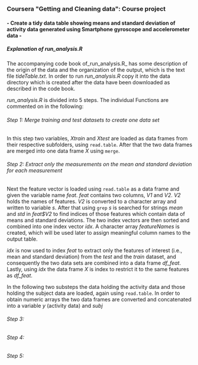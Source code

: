 ### Coursera "Getting and Cleaning data": Course project
#### - Create a tidy data table showing means and standard deviation of activity data generated using Smartphone gyroscope and accelerometer data -

##### Explanation of _run\_analysis.R_
The accompanying code book of_run\_analysis.R_ has some description of the origin of the data and the organization of the output, which is the text file _tideTable.txt_. In order to run _run\_analysis.R_ copy it into the data directory which is created after the data have been downloaded as described in the code book. 

_run\_analysis.R_ is divided into 5 steps. The individual Functions are commented on in the following:

###### Step 1: Merge training and test datasets to create one data set
In this step two variables, _Xtrain_ and _Xtest_ are loaded as data frames from their respective subfolders, using `read.table`. After that the two data frames are merged into one data frame _X_ using `merge`.

###### Step 2: Extract only the measurements on the mean and standard deviation for each measurement
Next the feature vector is loaded using `read.table` as a data frame and given the variable name _feat_. _feat_ contains two columns, _V1_ and _V2_. _V2_ holds the names of features. _V2_ is converted to a character array and written to variable _s_. After that using `grep` _s_ is searched for strings _mean_ and _std_ in _feat$V2_ to find indices of those features which contain data of means and standard deviations. The two index vectors are then sorted and combined into one index vector _idx_. A character array _featureNames_ is created, which will be used later to assign meaningful column names to the output table. 

_idx_ is now used to index _feat_ to extract only the features of interest (i.e., mean and standard deviation) from the _test_ and the _train_ dataset, and consequently the two data sets are combined into a data frame _df\_feat_. Lastly, using _idx_ the data frame _X_ is index to restrict it to the same features as _df\_feat_.

In the following two substeps the data holding the activity data and those holding the subject data are loaded, again using `read.table`. In order to obtain numeric arrays the two data frames are converted and concatenated into a variable _y_ (activity data) and _subj_  

###### Step 3:


###### Step 4:


###### Step 5:
